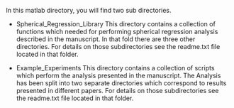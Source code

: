 In this matlab directory, you will find two sub directories.

* Spherical_Regression_Library
    This directory contains a collection of functions which needed for performing spherical regression analysis described in the manuscript. In that fold there are three other directories. For details on those subdirectories see the readme.txt file located in that folder.

* Example_Experiments
    This directory contains a collection of scripts which perform the analysis presented in the manuscript. The Analysis has been split into two separate directories which correspond to results presented in different papers. For details on those subdirectories see the readme.txt file located in that folder.
